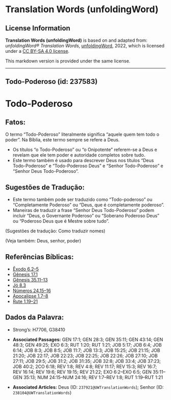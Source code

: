 # Translation Words (unfoldingWord)

## License Information

**Translation Words (unfoldingWord)** is based on and adapted from: _unfoldingWord® Translation Words_, [unfoldingWord](https://unfoldingword.org/utw), 2022, which is licensed under a [CC BY-SA 4.0 license](https://creativecommons.org/licenses/by-sa/4.0/legalcode.en).

This markdown version is provided under the same license.



--------------------------------

## Todo-Poderoso (id: 237583)

Todo\-Poderoso
==============

Fatos:
------

O termo “Todo\-Poderoso” literalmente significa “aquele quem tem todo o poder”. Na Bíblia, este termo sempre se refere a Deus.

* Os títulos “o Todo\-Poderoso” ou “o Onipotente” referem\-se a Deus e revelam que ele tem poder e autoridade completos sobre tudo.
* Este termo também é usado para descrever Deus nos títulos “Deus Todo\-Poderoso” e “Todo\-Poderoso Deus” e “Senhor Todo\-Poderoso” e “Senhor Deus Todo\-Poderoso”.

Sugestões de Tradução:
----------------------

* Este termo também pode ser traduzido como “Todo\-poderoso” ou “Completamente Poderoso” ou “Deus, que é completamente poderoso”.
* Maneiras de traduzir a frase “Senhor Deus Todo\-Poderoso” podem incluir “Deus, o Governante Poderoso” ou “Soberano Poderoso Deus” ou “Poderoso Deus que é Mestre sobre tudo”.

(Sugestões de tradução: Como traduzir nomes)

(Veja também: Deus, senhor, poder)

Referências Bíblicas:
---------------------

* [Êxodo 6\.2–5](https://ref.ly/Exod6:2-Exod6:5)
* [Gênesis 17\.1](https://ref.ly/Gen17:1)
* [Gênesis 35\.11–13](https://ref.ly/Gen35:11-Gen35:13)
* [Jó 8\.3](https://ref.ly/Job8:3)
* [Números 24\.15–16](https://ref.ly/Num24:15-Num24:16)
* [Apocalipse 1\.7–8](https://ref.ly/Rev1:7-Rev1:8)
* [Rute 1\.19–21](https://ref.ly/Ruth1:19-Ruth1:21)

Dados da Palavra:
-----------------

* Strong’s: H7706, G38410

* **Associated Passages:** GEN 17:1; GEN 28:3; GEN 35:11; GEN 43:14; GEN 48:3; GEN 49:25; EXO 6:3; RUT 1:20; RUT 1:21; JOB 5:17; JOB 6:4; JOB 6:14; JOB 8:3; JOB 8:5; JOB 11:7; JOB 13:3; JOB 15:25; JOB 21:15; JOB 21:20; JOB 22:17; JOB 22:23; JOB 22:25; JOB 22:26; JOB 27:10; JOB 27:11; JOB 29:5; JOB 31:2; JOB 31:35; JOB 32:8; JOB 33:4; JOB 37:23; JOB 40:2; 2CO 6:18; REV 1:8; REV 4:8; REV 11:17; REV 15:3; REV 16:7; REV 16:14; REV 19:6; REV 19:15; REV 21:22; EXO 6:2–EXO 6:5; GEN 35:11–GEN 35:13; NUM 24:15–NUM 24:16; REV 1:7–REV 1:8; RUT 1:19–RUT 1:21
* **Associated Articles:** Deus (ID: `237921@UWTranslationWords`); Senhor (ID: `238104@UWTranslationWords`)

